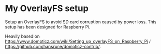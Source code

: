# My OverlayFS setup

Setup an OverlayFS to avoid SD card corruption caused by power loss. This setup has been designed for Raspberry Pi.

Heavily based on https://www.domoticz.com/wiki/Setting_up_overlayFS_on_Raspberry_Pi / https://github.com/hansrune/domoticz-contrib/.
